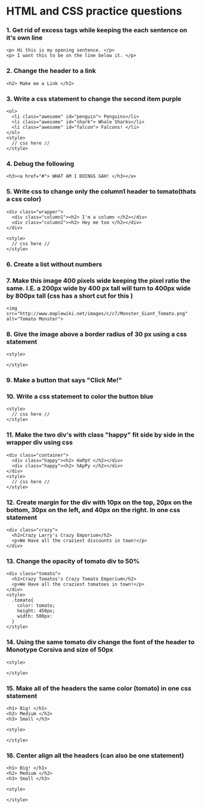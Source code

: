HTML and CSS practice questions
============

### 1. Get rid of excess tags while keeping the each sentence on it's own line
```
<p> Hi this is my opening sentence. </p>
<p> I want this to be on the line below it. </p>
```

### 2. Change the header to a link
```
<h2> Make me a Link </h2>
```
### 3. Write a css statement to change the second item purple
```
<ol>
  <li class="awesome" id="penguin"> Penguins</li>
  <li class="awesome" id="shark"> Whale Sharks</li>
  <li class="awesome" id="falcon"> Falcons! </li>
</ol>
<style>
  // css here //
</style>
```

### 4. Debug the following
```
<h3><a href="#"> WHAT AM I DOINGS GAH! </h3></a>
```

### 5. Write css to change only the column1 header to tomato(thats a css color)
```
<div class="wrapper">
  <div class="column1"><h2> I'm a column </h2></div>
  <div class="column2"><h2> Hey me too </h2></div>
</div>

<style>
  // css here //
</style>
```

### 6. Create a list without numbers

### 7. Make this image 400 pixels wide keeping the pixel ratio the same. I.E. a 200px wide by 400 px tall will turn to 400px wide by 800px tall (css has a short cut for this )
```
<img src="http://www.maplewiki.net/images/c/c7/Monster_Giant_Tomato.png" alt="Tomato Monster">
```

### 8. Give the image above a border radius of 30 px using a css statement
```
<style>

</style>
```
### 9. Make a button that says "Click Me!"

### 10. Write a css statement to color the button blue
```
<style>
  // css here //
</style>
```

### 11. Make the two div's with class "happy" fit side by side in the wrapper div using css
```
<div class="container">
  <div class="happy"><h2> HaPpY </h2></div>
  <div class="happy"><h2> hApPy </h2></div>
</div>
<style>
  // css here //
</style>
```

### 12. Create margin for the div  with 10px on the top, 20px on the bottom, 30px on the left, and 40px on the right. In one css statement
```
<div class="crazy">
  <h2>Crazy Larry's Crazy Emporium</h2>
  <p>We Have all the craziest discounts in town!</p>
</div>
```

### 13. Change the opacity of tomato div to 50%
```
<div class="tomato">
  <h2>Crazy Tomatos's Crazy Tomato Emporium</h2>
  <p>We Have all the craziest tomatoes in town!</p>
</div>
<style>
  .tomato{
    color: tomato;
    height: 450px;
    width: 500px:
  }
</style>

```

### 14. Using the same tomato div change the font of the header to Monotype Corsiva and size of 50px
```
<style>

</style>
```

### 15. Make all of the headers the same color (tomato) in one css statement
```
<h1> Big! </h1>
<h2> Medium </h2>
<h3> Small </h3>

<style>

</style>
```

### 16. Center align all the headers (can also be one statement)
```
<h1> Big! </h1>
<h2> Medium </h2>
<h3> Small </h3>

<style>

</style>
```
